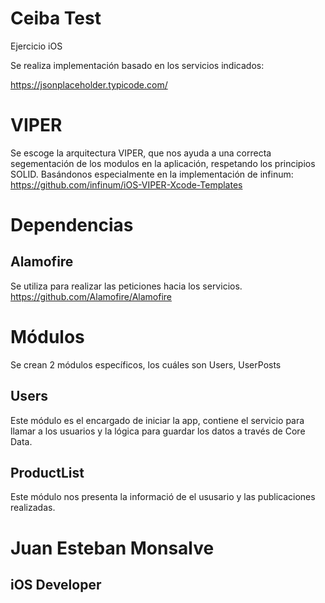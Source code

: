 # Ceiba Test

Ejercicio iOS

Se realiza implementación basado en los servicios indicados:

https://jsonplaceholder.typicode.com/

# VIPER

Se escoge la arquitectura VIPER, que nos ayuda a una correcta segementación de los modulos en la aplicación, respetando los principios SOLID. Basándonos especialmente en la implementación de infinum: https://github.com/infinum/iOS-VIPER-Xcode-Templates

# Dependencias

## Alamofire

Se utiliza para realizar las peticiones hacia los servicios. https://github.com/Alamofire/Alamofire

# Módulos

Se crean 2 módulos específicos, los cuáles son Users, UserPosts

## Users

Este módulo es el encargado de iniciar la app, contiene el servicio para llamar a los usuarios y la lógica para guardar los datos a través de Core Data.

## ProductList

Este módulo nos presenta la informació de el ususario y las publicaciones realizadas.

# Juan Esteban Monsalve
## iOS Developer

